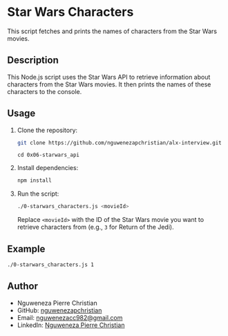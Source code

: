 # Star Wars Characters

This script fetches and prints the names of characters from the Star Wars movies.

## Description

This Node.js script uses the Star Wars API to retrieve information about characters from the Star Wars movies. It then prints the names of these characters to the console.

## Usage

1. Clone the repository:
   ```bash
   git clone https://github.com/nguwenezapchristian/alx-interview.git
   ```
   ```
   cd 0x06-starwars_api
   ```

2. Install dependencies:
   ```bash
   npm install
   ```

3. Run the script:
   ```bash
   ./0-starwars_characters.js <movieId>
   ```
   Replace `<movieId>` with the ID of the Star Wars movie you want to retrieve characters from (e.g., `3` for Return of the Jedi).

## Example

```bash
./0-starwars_characters.js 1
```

## Author

- Nguweneza Pierre Christian
- GitHub: [nguwenezapchristian](https://github.com/nguwenezapchristian)
- Email: nguwenezacc982@gmail.com
- LinkedIn: [Nguweneza Pierre Christian](https://www.linkedin.com/in/nguweneza-p-christian-136966136)
